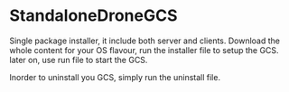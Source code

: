 # StandaloneDroneGCS
Single package installer, it include both server and clients.
Download the whole content for your OS flavour, run the installer file to setup the GCS. later on, use run file to start the GCS.

Inorder to uninstall you GCS, simply run the uninstall file.
